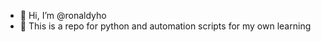 - 👋 Hi, I’m @ronaldyho
- 🌱 This is a repo for python and automation scripts for my own learning 

<!---
ronaldyho/ronaldyho is a ✨ special ✨ repository because its `README.md` (this file) appears on your GitHub profile.
You can click the Preview link to take a look at your changes.
--->
